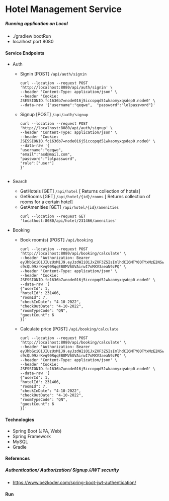 # Hotel Management Service

##### Running application on Local

- ./gradlew bootRun
- localhost port 8080

#### Service Endpoints

- Auth
    - Signin [POST] `/api/auth/signin`
      ```
      curl --location --request POST 'http://localhost:8080/api/auth/signin' \
      --header 'Content-Type: application/json' \
      --header 'Cookie: JSESSIONID.fc1636b7=node016j5iccopqd51wkaomyxqsdep0.node0' \
      --data-raw '{"username":"qeqwe",  "password":"lolpassword"}'
      ```
    - Signup [POST] `/api/auth/signup`
      ```
      curl --location --request POST 'http://localhost:8080/api/auth/signup' \
      --header 'Content-Type: application/json' \
      --header 'Cookie: JSESSIONID.fc1636b7=node016j5iccopqd51wkaomyxqsdep0.node0' \
      --data-raw '{
      "username":"qeqwe", 
      "email":"asd@mail.com",
      "password":"lolpassword",
      "role":["user"]
      }'
   

- Search
    - GetHotels [GET] `/api/hotel` [ Returns collection of  hotels]
    - GetRooms  [GET] `/api/hotel/{id}/rooms` [ Returns collection of  rooms for  a certain hotel]
    - GetAmenities [GET] `/api/hotel/{id}/amenities`
       ```
      curl --location --request GET 'localhost:8080/api/hotel/231466/amenities'
       ```

- Booking
    - Book room(s) [POST] `/api/booking`
      ```
      curl --location --request POST 'http://localhost:8080/api/booking/calculate' \
      --header 'Authorization: Bearer eyJhbGciOiJIUzUxMiJ9.eyJzdWIiOiJxZXF3ZSIsImlhdCI6MTY0OTYxMzE2NSwiZXhwIjoxNjQ5Njk5NTY1fQ.ahGSOOKcZjtojnMm8sDIV5U706WWOwIUINKHgC_xB-s9cQL99zrKvq90RqqEB8MV6GVAirwI7oMXV3aeaN9zPQ' \
      --header 'Content-Type: application/json' \
      --header 'Cookie: JSESSIONID.fc1636b7=node016j5iccopqd51wkaomyxqsdep0.node0' \
      --data-raw '[
      {"userId": 1,
      "hotelId": 231466,
      "roomId": 7,
      "checkInDate": "4-10-2022",
      "checkOutDate": "4-10-2022",
      "roomTypeCode": "QN",
      "guestCount": 6
      }]'  
      ```
    - Calculate price [POST] `/api/booking/calculate`
        ```
      curl --location --request POST 'http://localhost:8080/api/booking/calculate' \
      --header 'Authorization: Bearer eyJhbGciOiJIUzUxMiJ9.eyJzdWIiOiJxZXF3ZSIsImlhdCI6MTY0OTYxMzE2NSwiZXhwIjoxNjQ5Njk5NTY1fQ.ahGSOOKcZjtojnMm8sDIV5U706WWOwIUINKHgC_xB-s9cQL99zrKvq90RqqEB8MV6GVAirwI7oMXV3aeaN9zPQ' \
      --header 'Content-Type: application/json' \
      --header 'Cookie: JSESSIONID.fc1636b7=node016j5iccopqd51wkaomyxqsdep0.node0' \
      --data-raw '[
      {"userId": 1,
      "hotelId": 231466,
      "roomId": 7,
      "checkInDate": "4-10-2022",
      "checkOutDate": "4-10-2022",
      "roomTypeCode": "QN",
      "guestCount": 6
      }]'  
      ```

#### Technologies

- Spring Boot (JPA, Web)
- Spring Framework
- MySQL
- Gradle

#### References

##### Authentication/ Authorization/ Signup /JWT security

- https://www.bezkoder.com/spring-boot-jwt-authentication/

#### Run



